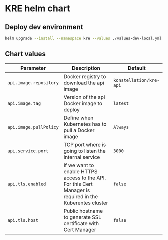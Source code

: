 # KRE helm chart

## Deploy dev environment

```bash
helm upgrade --install --namespace kre --values ./values-dev-local.yml kre ./kre
```

## Chart values

Parameter | Description | Default
--------- | ----------- | -------
`api.image.repository` | Docker registry to download the api image | `konstellation/kre-api`
`api.image.tag` | Version of the api Docker image to deploy | `latest`
`api.image.pullPolicy` | Define when Kubernetes has to pull a Docker image | `Always`
`api.service.port` | TCP port where is going to listen the internal service | `3000`
`api.tls.enabled` | If we want to enable HTTPS access to the API. For this Cert Manager is required in the Kuberentes cluster | `false`
`api.tls.host` | Public hostname to generate SSL certificate with Cert Manager | `false`
